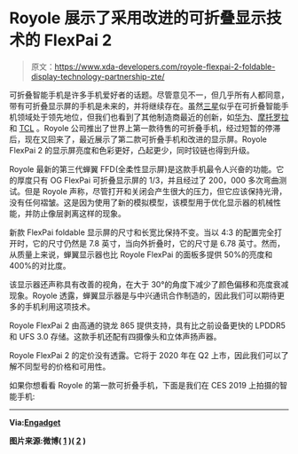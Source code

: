 # Royole 展示了采用改进的可折叠显示技术的 FlexPai 2

> 原文：<https://www.xda-developers.com/royole-flexpai-2-foldable-display-technology-partnership-zte/>

可折叠智能手机是许多手机爱好者的话题。尽管意见不一，但几乎所有人都同意，带有可折叠显示屏的手机是未来的，并将继续存在。虽然[三星](https://www.xda-developers.com/samsung-shows-off-galaxy-z-flip/)似乎在可折叠智能手机领域处于领先地位，但我们也看到了其他制造商最近的创新，如[华为](https://www.xda-developers.com/huwaei-mate-xs-foldable-hands-on/)、[摩托罗拉](https://www.xda-developers.com/motorola-razr-india-hands-on-impressions-review/)和 [TCL](https://www.xda-developers.com/tcl-concept-folding-phones-rollable-tri-foldable-display/) 。Royole 公司推出了世界上第一款待售的可折叠手机，经过短暂的停滞后，现在又回来了，最近展示了第二款可折叠手机和改进的显示屏。Royole FlexPai 2 的显示屏亮度和色彩更好，凸起更少，同时铰链也得到升级。

Royole 最新的第三代蝉翼 FFD(全柔性显示屏)是这款手机最令人兴奋的功能。它的厚度只有 OG FlexPai 可折叠显示屏的 1/3，并且经过了 200，000 多次弯曲测试。但是 Royole 声称，尽管打开和关闭会产生很大的压力，但它应该保持光滑，没有任何褶皱。这是因为使用了新的模拟模型，该模型用于优化显示器的机械性能，并防止像层剥离这样的现象。

新款 FlexPai foldable 显示屏的尺寸和长宽比保持不变。当以 4:3 的配置完全打开时，它的尺寸仍然是 7.8 英寸，当向外折叠时，它的尺寸是 6.78 英寸。然而，从质量上来说，蝉翼显示器也比 Royole FlexPai 的面板多提供 50%的亮度和 400%的对比度。

该显示器还声称具有改善的视角，在大于 30°的角度下减少了颜色偏移和亮度衰减现象。Royole 透露，蝉翼显示器是与中兴通讯合作制造的，因此我们可以期待更多的手机利用这项技术。

Royole FlexPai 2 由高通的骁龙 865 提供支持，具有比之前设备更快的 LPDDR5 和 UFS 3.0 存储。这款手机还配有四摄像头和立体声扬声器。

Royole FlexPai 2 的定价没有透露。它将于 2020 年在 Q2 上市，因此我们可以了解不同型号的价格和可用性。

如果你想看看 Royole 的第一款可折叠手机，下面是我们在 CES 2019 上拍摄的智能手机:

* * *

**Via:[Engadget](https://www.engadget.com/2020-03-24-royole-flexpai-2-foldable-phone-cicada-wing.html)**

**图片来源:微博( [1](https://www.weibo.com/2660940103/IAdwj24BF) )( [2](https://www.weibo.com/1878726905/IAg2Nvpeb) )**